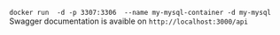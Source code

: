 ``` docker run  -d -p 3307:3306  --name my-mysql-container -d my-mysql ```
Swagger documentation is avaible on ``` http://localhost:3000/api ```


